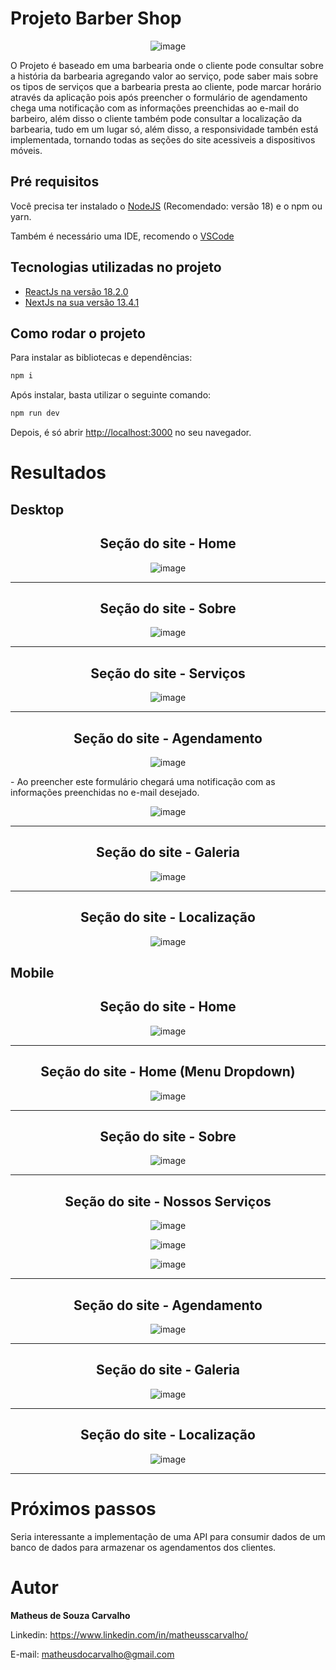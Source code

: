 # Projeto Barber Shop
<div align="center">
  
![image](https://github.com/matheusscarvalho1/portfolio/assets/73304785/491bed84-3a92-42de-9823-4d493db53628)


</div>
O Projeto é baseado em uma barbearia onde o cliente pode consultar sobre a história da barbearia agregando valor ao serviço, pode saber mais sobre os tipos de serviços que a barbearia presta ao cliente, pode marcar horário através da aplicação pois após preencher o formulário de agendamento chega uma notificação com as informações preenchidas ao e-mail do barbeiro, além disso o cliente também pode consultar a localização da barbearia, tudo em um lugar só, além disso, a responsividade tambén está implementada, tornando todas as seções do site acessiveis a dispositivos móveis.

## Pré requisitos

Você precisa ter instalado o [NodeJS](https://nodejs.org/) (Recomendado: versão 18) e o npm ou yarn.

Também é necessário uma IDE, recomendo o [VSCode](https://code.visualstudio.com/)

## Tecnologias utilizadas no projeto

- [ReactJs na versão 18.2.0](https://github.com/facebook/react)
- [NextJs na sua versão 13.4.1](https://github.com/vercel/next.js)

## Como rodar o projeto

Para instalar as bibliotecas e dependências:

```bash
npm i
```

Após instalar, basta utilizar o seguinte comando:

```bash
npm run dev
```

Depois, é só abrir [http://localhost:3000](http://localhost:3000) no seu navegador.

# Resultados

## Desktop
<div align="center">
<b><h2>Seção do site - Home</h2></b>

![image](https://github.com/matheusscarvalho1/Projeto-Barber-Shop/assets/73304785/2a54ff7f-b90c-4e31-8d95-5f38540a6700)


<hr>
<b><h2>Seção do site - Sobre</h2></b>

![image](https://github.com/matheusscarvalho1/Projeto-Barber-Shop/assets/73304785/9c3f22fe-e8c9-45c5-8bf6-f378dd6d8119)


<hr>
<b><h2>Seção do site - Serviços</h2></b>

![image](https://github.com/matheusscarvalho1/Projeto-Barber-Shop/assets/73304785/30c01bcd-543b-4457-8380-9621cbe110d9)




<hr>
<b><h2>Seção do site - Agendamento</h2></b>

![image](https://user-images.githubusercontent.com/73304785/224450864-cbaef472-24d7-4106-94e6-92519ebb9771.png)

<p align="left">
  - Ao preencher este formulário chegará uma notificação com as informações preenchidas no e-mail desejado.
</p> 
  

![image](https://github.com/matheusscarvalho1/Projeto-Barber-Shop/assets/73304785/d60ac997-fb5d-4977-b3a4-7e0cf4e34ebd)


<hr>
<b><h2>Seção do site - Galeria</h2></b>

![image](https://github.com/matheusscarvalho1/Projeto-Barber-Shop/assets/73304785/6cd1a2d5-5903-452e-98c8-4541f55b0bcd)


<hr>
<b><h2>Seção do site - Localização</h2></b>

![image](https://github.com/matheusscarvalho1/Projeto-Barber-Shop/assets/73304785/6aeebb3a-f426-47e9-9ae5-20c604395234)
</div>

## Mobile

<div align="center">
<b><h2>Seção do site - Home</h2></b>

![image](https://github.com/matheusscarvalho1/Projeto-Barber-Shop/assets/73304785/66dd978f-0656-41fc-bc7f-56c75757a711)

<hr>
<b><h2>Seção do site - Home (Menu Dropdown)</h2></b>

![image](https://github.com/matheusscarvalho1/Projeto-Barber-Shop/assets/73304785/14a67640-d559-42f7-ab5d-2b77cf2e4c0b)
<hr>
<b><h2>Seção do site - Sobre</h2></b>

![image](https://github.com/matheusscarvalho1/Projeto-Barber-Shop/assets/73304785/7c82f6a1-3760-47aa-8fde-c52f0c992926)

<hr>
<b><h2>Seção do site - Nossos Serviços</h2></b>

![image](https://github.com/matheusscarvalho1/Projeto-Barber-Shop/assets/73304785/f6ad0d23-eb7f-447d-ae82-facdfe946cd9)

![image](https://github.com/matheusscarvalho1/Projeto-Barber-Shop/assets/73304785/724a786d-25fc-47b0-bf9f-20e4b934adc2)

![image](https://github.com/matheusscarvalho1/Projeto-Barber-Shop/assets/73304785/6913a518-f5e3-44af-8af7-ba159cdc0209)




<hr>
<b><h2>Seção do site - Agendamento</h2></b>

![image](https://github.com/matheusscarvalho1/Projeto-Barber-Shop/assets/73304785/74de4bce-b923-4fd0-aa9e-77a012ec5843)
<hr>
<b><h2>Seção do site - Galeria</h2></b>

![image](https://github.com/matheusscarvalho1/Projeto-Barber-Shop/assets/73304785/698720df-23c3-42e8-9b2a-c64e9e1c00df)


<hr>

<b><h2>Seção do site - Localização</h2></b>

![image](https://github.com/matheusscarvalho1/Projeto-Barber-Shop/assets/73304785/f14b0846-db15-4fdb-95da-a9ae6081fc50)


<hr>
</div>

# Próximos passos

Seria interessante a implementação de uma API para consumir dados de um banco de dados para armazenar os agendamentos dos clientes.

# Autor

<b>Matheus de Souza Carvalho</b>

Linkedin:
https://www.linkedin.com/in/matheusscarvalho/

E-mail:
matheusdocarvalho@gmail.com
